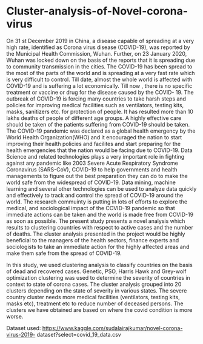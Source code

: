 # Cluster-analysis-of-Novel-corona-virus

On 31 st December 2019 in China, a disease capable of spreading at a very high rate, identified as
Corona virus disease (COVID-19), was reported by the Municipal Health Commission, Wuhan.
Further, on 23 January 2020, Wuhan was locked down on the basis of the reports that it is
spreading due to community transmission in the cities. The COVID-19 has been spread to the
most of the parts of the world and is spreading at a very fast rate which is very difficult to control.
Till date, almost the whole world is affected with COVID-19 and is suffering a lot economically.
Till now , there is no specific treatment or vaccine or drug for the disease caused by the COVID-
19. The outbreak of COVID-19 is forcing many countries to take harsh steps and policies for
improving medical facilities such as ventilators, testing kits, masks, sanitizers etc. for protection of
people. It has resulted more than 10 lakhs deaths of people of different age groups. A highly
effective care should be taken of the patients suffering from COVID-19 should be taken. The
COVID-19 pandemic was declared as a global health emergency by the World Health
Organization(WHO) and it encouraged the nation to start improving their health policies and
facilites and start preparing for the health emergencies that the nation would be facing due to
COVID-19.
Data Science and related technologies plays a very important role in fighting against any
pandemic like 2003 Severe Acute Respiratory Syndrome Coronavirus (SARS-CoV), COVID-19
to help governments and health managements to figure out the best preparation they can do to
make the world safe from the widespread of COVID-19. Data mining, machine learning and
several other technologies can be used to analyze data quickly and effectively to track and control
the spread of COVID-19 around the world.
The research commuinty is putting in lots of efforts to explore the medical, and sociological impact
of the COVID-19 pandemic so that immediate actions can be taken and the world is made free from
COVID-19 as soon as possible. The present study presents a novel analysis which results to
clustering countries with respect to active cases and the number of deaths. The cluster analysis
presented in the project would be highly beneficial to the managers of the health sectors, finance
experts and sociologists to take an immediate action for the highly affected areas and make them
safe from the spread of COVID-19.

In this study, we used clustering analysis to classify countries on the basis of dead and recovered
cases. Genetic, PSO, Harris Hawk and Grey-wolf optimization clustering was used to determine
the severity of countries in context to state of corona cases. The cluster analysis grouped into 20
clusters depending on the state of severity in various states. The severe country cluster needs more
medical facilities (ventilators, testing kits, masks etc), treatment etc to reduce number of deceased
persons. The clusters we have obtained are based on where the covid condition is more worse.

Dataset used: https://www.kaggle.com/sudalairajkumar/novel-corona-virus-2019-
dataset?select=covid_19_data.csv
